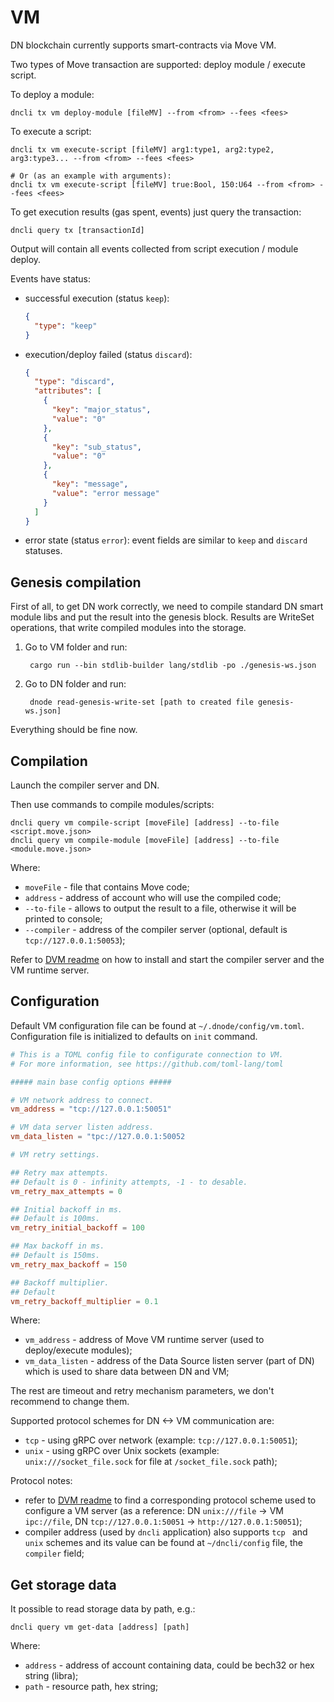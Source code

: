 # VM

DN blockchain currently supports smart-contracts via Move VM.

Two types of Move transaction are supported: deploy module / execute script.

To deploy a module:

    dncli tx vm deploy-module [fileMV] --from <from> --fees <fees>
    
To execute a script:

    dncli tx vm execute-script [fileMV] arg1:type1, arg2:type2, arg3:type3... --from <from> --fees <fees>
    
    # Or (as an example with arguments):
    dncli tx vm execute-script [fileMV] true:Bool, 150:U64 --from <from> --fees <fees>
    
To get execution results (gas spent, events) just query the transaction:

    dncli query tx [transactionId]

Output will contain all events collected from script execution / module deploy.

Events have status:
* successful execution (status `keep`):

    ```json
    {
      "type": "keep"
    }
    ```
  
* execution/deploy failed (status `discard`):

    ```json
    {
      "type": "discard",
      "attributes": [
        {
          "key": "major_status",
          "value": "0"
        },
        {
          "key": "sub_status",
          "value": "0"
        },
        {
          "key": "message",
          "value": "error message"
        }
      ]
    }
    ```
  
* error state (status `error`): event fields are similar to `keep` and `discard` statuses.

## Genesis compilation

First of all, to get DN work correctly, we need to compile standard DN smart module libs
and put the result into the genesis block.
Results are WriteSet operations, that write compiled modules into the storage.

1. Go to VM folder and run:

        cargo run --bin stdlib-builder lang/stdlib -po ./genesis-ws.json

2. Go to DN folder and run:

        dnode read-genesis-write-set [path to created file genesis-ws.json]

Everything should be fine now.

## Compilation

Launch the compiler server and DN.

Then use commands to compile modules/scripts:

    dncli query vm compile-script [moveFile] [address] --to-file <script.move.json>
    dncli query vm compile-module [moveFile] [address] --to-file <module.move.json>  

Where:
 * `moveFile` - file that contains Move code;
 * `address` - address of account who will use the compiled code;
 * `--to-file` - allows to output the result to a file, otherwise it will be printed to console;
 * `--compiler` - address of the compiler server (optional, default is `tcp://127.0.0.1:50053`);

Refer to [DVM readme](https://github.com/dfinance/dvm/blob/master/README.md) on how to install and start the compiler
server and the VM runtime server.

## Configuration

Default VM configuration file can be found at `~/.dnode/config/vm.toml`.
Configuration file is initialized to defaults on `init` command.

```toml
# This is a TOML config file to configurate connection to VM.
# For more information, see https://github.com/toml-lang/toml

##### main base config options #####

# VM network address to connect.
vm_address = "tcp://127.0.0.1:50051"

# VM data server listen address.
vm_data_listen = "tpc://127.0.0.1:50052

# VM retry settings.

## Retry max attempts.
## Default is 0 - infinity attempts, -1 - to desable.
vm_retry_max_attempts = 0

## Initial backoff in ms.
## Default is 100ms.
vm_retry_initial_backoff = 100

## Max backoff in ms.
## Default is 150ms.
vm_retry_max_backoff = 150

## Backoff multiplier.
## Default 
vm_retry_backoff_multiplier = 0.1
```

Where:

* `vm_address` - address of Move VM runtime server (used to deploy/execute modules);
* `vm_data_listen` - address of the Data Source listen server (part of DN) which is used to share data between DN and VM;

The rest are timeout and retry mechanism parameters, we don't recommend to change them.

Supported protocol schemes for DN <-> VM communication are:
* `tcp` - using gRPC over network (example: `tcp://127.0.0.1:50051`);
* `unix` - using gRPC over Unix sockets (example: `unix:///socket_file.sock` for file at `/socket_file.sock` path);

Protocol notes:
*  refer to [DVM readme](https://github.com/dfinance/dvm/blob/master/README.md) to find a corresponding protocol scheme
used to configure a VM server (as a reference: DN `unix:///file` -> VM `ipc://file`,
DN `tcp://127.0.0.1:50051` -> `http://127.0.0.1:50051`);
* compiler address (used by `dncli` application) also supports `tcp ` and `unix` schemes and
its value can be found at `~/dncli/config` file, the `compiler` field;

## Get storage data

It possible to read storage data by path, e.g.:

    dncli query vm get-data [address] [path]

Where:
 * `address` - address of account containing data, could be bech32 or hex string (libra);
 * `path` - resource path, hex string;
